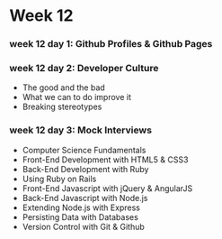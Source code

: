 # Week 12

### week 12 day 1: Github Profiles & Github Pages

### week 12 day 2: Developer Culture
* The good and the bad
* What we can to do improve it
* Breaking stereotypes

### week 12 day 3: Mock Interviews

* Computer Science Fundamentals
* Front-End Development with HTML5 & CSS3
* Back-End Development with Ruby
* Using Ruby on Rails
* Front-End Javascript with jQuery & AngularJS
* Back-End Javascript with Node.js
* Extending Node.js with Express
* Persisting Data with Databases
* Version Control with Git & Github

